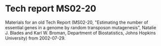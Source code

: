 # Tech report MS02-20

Materials for an old Tech Report (MS02-20, "Estimating the number of essential
genes in a genome by random transposon mutagenesis", Natalie J. Blades
and Karl W. Broman, Department of Biostatistics, Johns Hopkins
University) from 2002-07-29.
